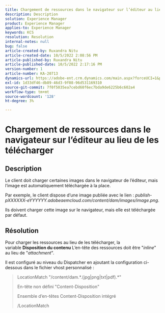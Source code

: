 ```yaml
---
title: Chargement de ressources dans le navigateur sur l’éditeur au lieu de les télécharger
description: Description
solution: Experience Manager
product: Experience Manager
applies-to: Experience Manager
keywords: KCS
resolution: Resolution
internal-notes: null
bug: false
article-created-by: Ruxandra Nitu
article-created-date: 10/5/2022 2:08:56 PM
article-published-by: Ruxandra Nitu
article-published-date: 10/5/2022 2:17:16 PM
version-number: 1
article-number: KA-20713
dynamics-url: https://adobe-ent.crm.dynamics.com/main.aspx?forceUCI=1&pagetype=entityrecord&etn=knowledgearticle&id=a7a6973c-b744-ed11-bba2-0022480869de
exl-id: 1d33df46-db89-46d3-9f08-96d531169310
source-git-commit: 7f0f5035ea7cebd60f6ec7bda9de6225b6c602a4
workflow-type: tm+mt
source-wordcount: '128'
ht-degree: 3%

---
```


# Chargement de ressources dans le navigateur sur l’éditeur au lieu de les télécharger

## Description


Le client doit charger certaines images dans le navigateur de l’éditeur, mais l’image est automatiquement téléchargée à la place.

Par exemple, le client dispose d’une image publiée avec le lien : *publish-pXXXXXX-eYYYYYY.adobeaemcloud.com/content/dam/images/image.png*.

Ils doivent charger cette image sur le navigateur, mais elle est téléchargée par défaut.


## Résolution


Pour charger les ressources au lieu de les télécharger, la variable <b>Disposition du contenu</b> L’en-tête des ressources doit être &quot;*inline*&quot; au lieu de &quot;*attachment*&quot;.

Il est configuré au niveau du Dispatcher en ajoutant la configuration ci-dessous dans le fichier vhost personnalisé :




> LocationMatch &quot;\/content\/dam.\*\.(jpg|png|txt|pdf).\*&quot;
> 
> En-tête non défini &quot;Content-Disposition&quot;
> 
> Ensemble d’en-têtes Content-Disposition intégré
> 
> /LocationMatch
